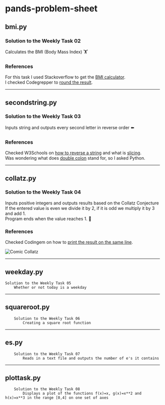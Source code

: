 # pands-problem-sheet
##  bmi.py 

###    Solution to the Weekly Task 02
Calculates the BMI (Body Mass Index) :weight_lifting:

###    References
For this task I used Stackoverflow to get the [BMI calculator][1].  
I checked Codegrepper to [round the result][2].  

[1]: https://stackoverflow.com/questions/20405610/bmi-calculator-in-python/20405792
[2]: https://www.codegrepper.com/code-examples/python/how+to+round+with+format+in+python

___
##  secondstring.py 

###    Solution to the Weekly Task 03
Inputs string and outputs every second letter in reverse order :arrow_left:

###    References
Checked W3Schools on [how to reverse a string][3] and what is [slicing][4].  
Was wondering what does [double colon][5] stand for, so I asked Python.

[3]: https://www.w3schools.com/python/python_howto_reverse_string.asp
[4]: https://www.w3schools.com/python/ref_func_slice.asp
[5]: https://www.askpython.com/python/examples/colon-in-python

___
##  collatz.py 

###    Solution to the Weekly Task 04
Inputs positive integers and outputs results based on the Collatz Conjecture   
If the entered value is even we divide it by 2, if it is odd we multiply it by 3 and add 1.  
Program ends when the value reaches 1. :abacus:

###    References
Checked Codingem on how to [print the result on the same line][6].

[6]: https://www.codingem.com/python-print-on-the-same-line/
![Comic Collatz](https://imgs.xkcd.com/comics/collatz_conjecture.png)

___
##  weekday.py

    Solution to the Weekly Task 05
        Whether or not today is a weekday 

___
##  squareroot.py 

        Solution to the Weekly Task 06
            Creating a square root function 

___
##  es.py

        Solution to the Weekly Task 07
            Reads in a text file and outputs the number of e's it contains

___   
##  plottask.py

        Solution to the Weekly Task 08
            Displays a plot of the functions f(x)=x, g(x)=x**2 and h(x)=x**3 in the range [0,4] on one set of axes